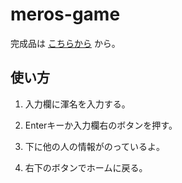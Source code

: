 # meros-game

完成品は [こちらから](https://meros-game.web.app/) から。

## 使い方

1. 入力欄に渾名を入力する。

1. Enterキーか入力欄右のボタンを押す。

1. 下に他の人の情報がのっているよ。

1. 右下のボタンでホームに戻る。

